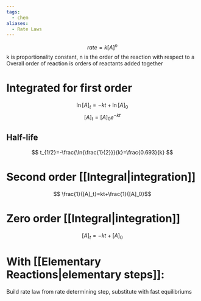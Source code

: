 ```yaml
---
tags:
  - chem
aliases:
  - Rate Laws
---
```

$$ rate=k[A]^n $$
k is proportionality constant, n is the order of the reaction with respect to a
Overall order of reaction is orders of reactants added together
# Integrated for first order
$$ \ln{[A]_t} = -kt + \ln{[A]_0}$$
$$ [A]_t = [A]_0 e^{-kt} $$
## Half-life
$$ t_{1/2}=-\frac{\ln{\frac{1}{2}}}{k}=\frac{0.693}{k} $$
# Second order [[Integral|integration]]
$$ \frac{1}{[A]_t}=kt+\frac{1}{[A]_0}$$
# Zero order [[Integral|integration]]
$$ [A]_t=-kt+[A]_0 $$
# With [[Elementary Reactions|elementary steps]]:
Build rate law from rate determining step, substitute with fast equilibriums